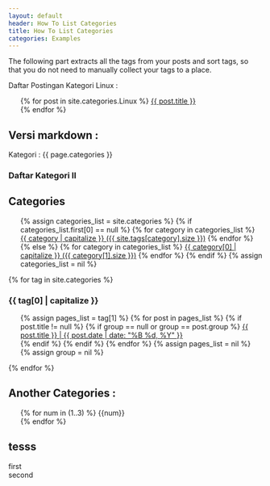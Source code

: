```yaml
---
layout: default
header: How To List Categories
title: How To List Categories
categories: Examples
---
```


The following part extracts all the tags from your posts and sort tags, so that you do not need to manually collect your tags to a place.

Daftar Postingan Kategori Linux : 

<ul>
{% for post in site.categories.Linux %}
	<a href="{{site.url}}{{post.url}}">{{ post.title }}</a><br />
{% endfor %}
</ul>

## Versi markdown : 


Kategori :
{{ page.categories }}


### Daftar Kategori II

<h2>Categories</h2>
<ul>
	{% assign categories_list = site.categories %}
	  {% if categories_list.first[0] == null %}
		{% for category in categories_list %}
		  <a href="#{{ category }}">{{ category | capitalize }} ({{ site.tags[category].size }})</a>
		{% endfor %}
	  {% else %}
		{% for category in categories_list %}
		  <a href="#{{ tag[0] }}">{{ category[0] | capitalize }} ({{ category[1].size }})</a>
		{% endfor %}
	  {% endif %}
	{% assign categories_list = nil %}
</ul>

{% for tag in site.categories %}
  <h3 id="{{ tag[0] }}">{{ tag[0] | capitalize }}</h3>
<ul>
    {% assign pages_list = tag[1] %}
    {% for post in pages_list %}
      {% if post.title != null %}
      {% if group == null or group == post.group %}
      <a href="{{ site.url }}{{ post.url }}">{{ post.title }} | <span class="entry-date"><time datetime="{{ post.date | date_to_xmlschema }}" itemprop="datePublished">{{ post.date | date: "%B %d, %Y" }}</time></span></a><br>
      {% endif %}
      {% endif %}
    {% endfor %}
    {% assign pages_list = nil %}
    {% assign group = nil %}
</ul>
{% endfor %}

## Another Categories : 
<ul>
{% for num in (1..3) %}
    {{num}} <br>
{% endfor %}
</ul>

## tesss

<div class="wrapper">
    <div class="first">first</div>
    <div class="second">second</div>
</div>

